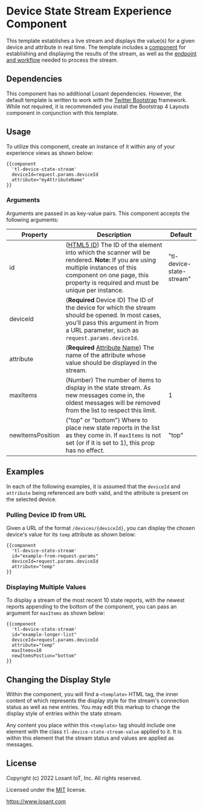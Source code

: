 # Device State Stream Experience Component

This template establishes a live stream and displays the value(s) for a given device and attribute in real time. The template includes a [component](https://docs.losant.com/experiences/views/#components) for establishing and displaying the results of the stream, as well as the [endpoint and workflow](https://docs.losant.com/experiences/streaming-endpoints/) needed to process the stream.

## Dependencies

This component has no additional Losant dependencies. However, the default template is written to work with the [Twitter Bootstrap](https://getbootstrap.com/) framework. While not required, it is recommended you install the Bootstrap 4 Layouts component in conjunction with this template.

## Usage

To utilize this component, create an instance of it within any of your experience views as shown below:

```
{{component
  'tl-device-state-stream'
  deviceId=request.params.deviceId
  attribute="myAttributeName"
}}
```

### Arguments

Arguments are passed in as key-value pairs. This component accepts the following arguments:

| Property         | Description                                                                                                                                                                                                                                                                                         | Default                  |
|------------------|-----------------------------------------------------------------------------------------------------------------------------------------------------------------------------------------------------------------------------------------------------------------------------------------------------|--------------------------|
| id               | ([HTML5 ID](https://developer.mozilla.org/en-US/docs/Web/HTML/Global_attributes/id)) The ID of the element into which the scanner will be rendered. **Note:** If you are using multiple instances of this component on one page, this property is required and must be unique per instance. | "tl-device-state-stream" |
| deviceId         | (**Required** Device ID) The ID of the device for which the stream should be opened. In most cases, you'll pass this argument in from a URL parameter, such as `request.params.deviceId`.                                                                                                           |                          |
| attribute        | (**Required** [Attribute Name](https://docs.losant.com/devices/attributes/#creating-device-attributes)) The name of the attribute whose value should be displayed in the stream.                                                                                                                    |                          |
| maxItems         | (Number) The number of items to display in the state stream. As new messages come in, the oldest messages will be removed from the list to respect this limit.                                                                                                                                      | 1                        |
| newItemsPosition | ("top" or "bottom") Where to place new state reports in the list as they come in. If `maxItems` is not set (or if it is set to 1), this prop has no effect.                                                                                                                                         | "top"                    |

## Examples

In each of the following examples, it is assumed that the `deviceId` and `attribute` being referenced are both valid, and the attribute is present on the selected device.

### Pulling Device ID from URL

Given a URL of the format `/devices/{deviceId}`, you can display the chosen device's value for its `temp` attribute as shown below:

```
{{component
  'tl-device-state-stream'
  id="example-from-request-params"
  deviceId=request.params.deviceId
  attribute="temp"
}}
```

### Displaying Multiple Values

To display a stream of the most recent 10 state reports, with the newest reports appending to the bottom of the component, you can pass an argument for `maxItems` as shown below:

```
{{component
  'tl-device-state-stream'
  id="example-longer-list"
  deviceId=request.params.deviceId
  attribute="temp"
  maxItems=10
  newItemsPostion="bottom"
}}
```

## Changing the Display Style

Within the component, you will find a `<template>` HTML tag, the inner content of which represents the display style for the stream's connection status as well as new entries. You may edit this markup to change the display style of entries within the state stream.

Any content you place within this `<template>` tag should include one element with the class `tl-device-state-stream-value` applied to it. It is within this element that the stream status and values are applied as messages.

## License

Copyright (c) 2022 Losant IoT, Inc. All rights reserved.

Licensed under the [MIT](https://github.com/Losant/losant-templates/blob/master/LICENSE.txt) license.

https://www.losant.com